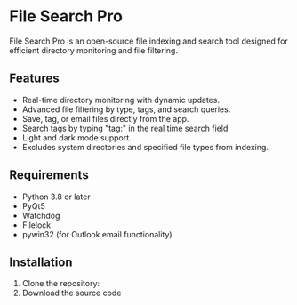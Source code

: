 # File Search Pro

File Search Pro is an open-source file indexing and search tool designed for efficient directory monitoring and file filtering.

## Features
- Real-time directory monitoring with dynamic updates.
- Advanced file filtering by type, tags, and search queries.
- Save, tag, or email files directly from the app.
- Search tags by typing "tag:" in the real time search field
- Light and dark mode support.
- Excludes system directories and specified file types from indexing.

## Requirements
- Python 3.8 or later
- PyQt5
- Watchdog
- Filelock
- pywin32 (for Outlook email functionality)

## Installation
1. Clone the repository:
2. Download the source code
